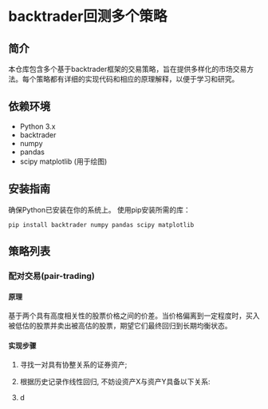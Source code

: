 # backtrader回测多个策略
## 简介
本仓库包含多个基于backtrader框架的交易策略，旨在提供多样化的市场交易方法。每个策略都有详细的实现代码和相应的原理解释，以便于学习和研究。

## 依赖环境
- Python 3.x
- backtrader
- numpy
- pandas
- scipy
matplotlib (用于绘图)
## 安装指南
确保Python已安装在你的系统上。
使用pip安装所需的库：
```
pip install backtrader numpy pandas scipy matplotlib
```
## 策略列表
### 配对交易(pair-trading)
#### 原理
基于两个具有高度相关性的股票价格之间的价差。当价格偏离到一定程度时，买入被低估的股票并卖出被高估的股票，期望它们最终回归到长期均衡状态。
#### 实现步骤
1. 寻找一对具有协整关系的证券资产;
2. 根据历史记录作线性回归, 不妨设资产X与资产Y具备以下关系:

3. d
